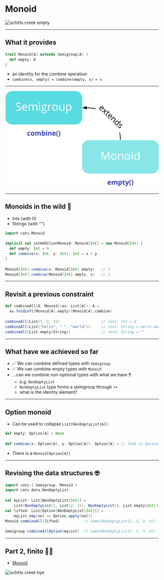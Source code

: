 # Monoid

![schitts creek empty](https://media1.giphy.com/media/26gs78HRO8sOuhTkQ/giphy.gif)

---

## What it provides

```scala
trait Monoid[A] extends Semigroup[A] {
  def empty: A
}
```

- an identity for the combine operation
- `combine(x, empty) = combine(empty, x) = x`

---

![diagram of the two type classes](./semigroup_monoid_diagram.jpg)

---

## Monoids in the wild 🐻

- Ints (with 0)
- Strings (with "")

```scala
import cats.Monoid

implicit val intAdditionMonoid: Monoid[Int] = new Monoid[Int] {
  def empty: Int = 0
  def combine(x: Int, y: Int): Int = x + y
}

Monoid[Int].combine(x, Monoid[Int].empty)   // 1
Monoid[Int].combine(Monoid[Int].empty, x)   // 1
```

---

## Revisit a previous constraint

```scala
def combineAll[A: Monoid](as: List[A]): A =
  as.foldLeft(Monoid[A].empty)(Monoid[A].combine)

combineAll(List(1, 2, 3))                   // res1: Int = 6
combineAll(List("hello", " ", "world"))     // res2: String = hello world
combineAll(List.empty[String])              // res3: String = ""
```

---

## What have we achieved so far

- ✅ We can combine defined types with `Semigroup`
- ✅ We can combine empty types with `Monoid`
- ...can we combine non-optional types with what we have ❓
  - e.g. `NonEmptyList`
  - `NonEmptyList` type forms a semigroup through `++`
  - what is the identity element?

---

## Option monoid

- Can be used to collapse `List[NonEmptyList[A]]`

```scala
def empty: Option[A] = None

def combine(x: Option[A], y: Option[A]): Option[A] = // look in OptionInstances.scala
```

- There is a `Monoid[Option[A]]`

---

## Revising the data structures 🤓

```scala
import cats.{ Semigroup, Monoid }
import cats.data.NonEmptyList

val myList: List[NonEmptyList[Int]] =
    List(NonEmptyList(1, List(2, 3)), NonEmptyList(4, List.empty[Int]))
val lifted: List[Option[NonEmptyList[Int]]] =
    myList.map(nel => Option.apply(nel))
Monoid.combineAll(lifted)           // Some(NonEmptyList(1, 2, 3, 4))

Semigroup.combineAllOption(myList)  // Some(NonEmptyList(1, 2, 3, 4))
```

---

## Part 2, finito 💃🏽

- [Monoid](https://typelevel.org/cats/typeclasses/monoid.html)

![schitts creek bye](https://media0.giphy.com/media/l1J9EurFGl1o5j3uU/giphy.gif)

